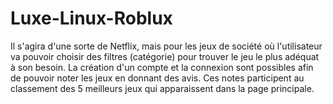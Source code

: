 # Luxe-Linux-Roblux
Il s'agira d'une sorte de Netflix, mais pour les jeux de société où l'utilisateur va pouvoir choisir des filtres (catégorie) pour trouver le jeu le plus adéquat à son besoin.
La création d'un compte et la connexion sont possibles afin de pouvoir noter les jeux en donnant des avis. Ces notes participent au classement des 5 meilleurs jeux qui apparaissent dans la page principale.
